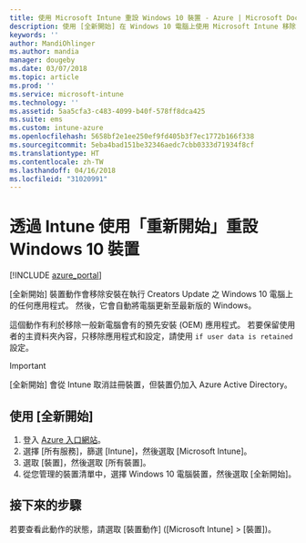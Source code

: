 ```yaml
---
title: 使用 Microsoft Intune 重設 Windows 10 裝置 - Azure | Microsoft Docs
description: 使用 [全新開始] 在 Windows 10 電腦上使用 Microsoft Intune 移除或解除安裝應用程式。
keywords: ''
author: MandiOhlinger
ms.author: mandia
manager: dougeby
ms.date: 03/07/2018
ms.topic: article
ms.prod: ''
ms.service: microsoft-intune
ms.technology: ''
ms.assetid: 5aa5cfa3-c483-4099-b40f-578ff8dca425
ms.suite: ems
ms.custom: intune-azure
ms.openlocfilehash: 5658bf2e1ee250ef9fd405b3f7ec1772b166f338
ms.sourcegitcommit: 5eba4bad151be32346aedc7cbb0333d71934f8cf
ms.translationtype: HT
ms.contentlocale: zh-TW
ms.lasthandoff: 04/16/2018
ms.locfileid: "31020991"
---
```

# <a name="use-fresh-start-to-reset-windows-10-devices-with-intune"></a>透過 Intune 使用「重新開始」重設 Windows 10 裝置


[!INCLUDE [azure_portal](./includes/azure_portal.md)]

[全新開始] 裝置動作會移除安裝在執行 Creators Update 之 Windows 10 電腦上的任何應用程式。 然後，它會自動將電腦更新至最新版的 Windows。

這個動作有利於移除一般新電腦會有的預先安裝 (OEM) 應用程式。 若要保留使用者的主資料夾內容，只移除應用程式和設定，請使用 `if user data is retained` 設定。

> [!IMPORTANT]
> [全新開始] 會從 Intune 取消註冊裝置，但裝置仍加入 Azure Active Directory。

## <a name="use-fresh-start"></a>使用 [全新開始]

1. 登入 [Azure 入口網站](https://portal.azure.com)。
2. 選擇 [所有服務]，篩選 [Intune]，然後選取 [Microsoft Intune]。
3. 選取 [裝置]，然後選取 [所有裝置]。
4. 從您管理的裝置清單中，選擇 Windows 10 電腦裝置，然後選取 [全新開始]。

## <a name="next-steps"></a>接下來的步驟

若要查看此動作的狀態，請選取 [裝置動作] ([Microsoft Intune] > [裝置])。